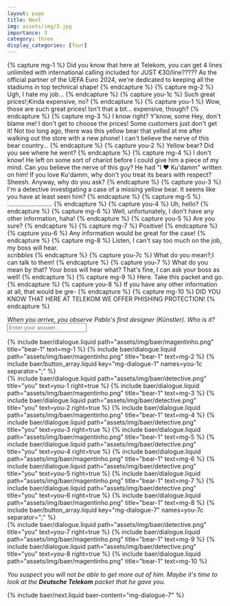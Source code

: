 ```yaml
---
layout: page
title: Next
img: assets/img/3.jpg
importance: 3
category: three
display_categories: [four]
---
```

{% capture mg-1 %}
  Did you know that here at Telekom, you can get 4 lines unlimited with international calling included for JUST €30/line?????
  As the official partner of the UEFA Euro 2024, we're dedicated to keeping all the stadiums in top technical shape!
{% endcapture %}
{% capture mg-2 %}
  Ugh, I hate my job…
{% endcapture %}
{% capture you-1c %}
  Such great prices!;Kinda expensive, no?
{% endcapture %}
{% capture you-1 %}
  <span baer-content="mg-dialogue-1" baer-option="0">Wow, those are such great prices!</span>
  <span baer-content="mg-dialogue-1" baer-option="1">Isn't that a bit... expensive, though?</span>
{% endcapture %}
{% capture mg-3 %}
  <span baer-content="mg-dialogue-1" baer-option="0">I know right? Y'know, some</span>
  <span baer-content="mg-dialogue-1" baer-option="1">Hey, don't blame me! I don't get to choose the prices! Some</span>
  customers just don't get it! Not too long ago,
  there was this yellow bear that yelled at me after walking out the store with a new phone!
  I can't believe the nerve of this bear country…
{% endcapture %}
{% capture you-2 %}
  Yellow bear? Did you see where he went?
{% endcapture %}
{% capture mg-4 %}
  I don't know! He left on some sort of chariot before I could give him a piece of my mind.
  Can you believe the nerve of this guy? He had "I &#x2764;&#xfe0f; Ku'damm" written on him!
  If you love Ku'damm, why don't you treat its bears with respect? Sheesh.
  Anyway, why do you ask?
{% endcapture %}
{% capture you-3 %}
  I'm a detective investigating a case of a missing yellow bear. It seems like you have at least seen him?
{% endcapture %}
{% capture mg-5 %}
  ..........................
{% endcapture %}
{% capture you-4 %}
  Uh, hello?
{% endcapture %}
{% capture mg-6 %}
  Well, unfortunately, I don't have any other information, haha!
{% endcapture %}
{% capture you-5 %}
  Are you sure?
{% endcapture %}
{% capture mg-7 %}
  Positive!
{% endcapture %}
{% capture you-6 %}
  Any information would be great for the case!
{% endcapture %}
{% capture mg-8 %}
  Listen, I can't say too much on the job, my boss will hear.
  <br>
  <i>*scribbles*</i>
{% endcapture %}
{% capture you-7c %}
  What do you mean?;I can talk to them!
{% endcapture %}
{% capture you-7 %}
  <span baer-content="mg-dialogue-7" baer-option="0">What do you mean by that? Your boss will hear what?</span>
  <span baer-content="mg-dialogue-7" baer-option="1">That's fine, I can ask your boss as well!</span>
{% endcapture %}
{% capture mg-9 %}
  Here. Take this packet and go.
{% endcapture %}
{% capture you-8 %}
  If you have any other information at all, that would be gre-
{% endcapture %}
{% capture mg-10 %}
  DID YOU KNOW THAT HERE AT TELEKOM WE OFFER PHISHING PROTECTION!
{% endcapture %}

<div class="d-flex flex-column align-items-center gap-5">
  <!-- TODO: handle this text -->
  <i>When you arrive, you observe Pablo's first designer (Künstler). Who is it?</i>
  <form baer-key="magentinho-unlock">
    <input placeholder="Enter your answer...">
  </form>
</div>

<div class="baer-dialogue-group" baer-content="magentinho-unlock">
  {% include baer/dialogue.liquid path="assets/img/baer/magentinho.png" title="bear-1" text=mg-1 %}
  {% include baer/dialogue.liquid path="assets/img/baer/magentinho.png" title="bear-1" text=mg-2 %}
  {% include baer/button_array.liquid key="mg-dialogue-1" names=you-1c separator=";" %}

  <div baer-content="mg-dialogue-1">
    {% include baer/dialogue.liquid path="assets/img/baer/detective.png" title="you" text=you-1 right=true %}
    {% include baer/dialogue.liquid path="assets/img/baer/magentinho.png" title="bear-1" text=mg-3 %}
    {% include baer/dialogue.liquid path="assets/img/baer/detective.png" title="you" text=you-2 right=true %}
    {% include baer/dialogue.liquid path="assets/img/baer/magentinho.png" title="bear-1" text=mg-4 %}
    {% include baer/dialogue.liquid path="assets/img/baer/detective.png" title="you" text=you-3 right=true %}
    {% include baer/dialogue.liquid path="assets/img/baer/magentinho.png" title="bear-1" text=mg-5 %}
    {% include baer/dialogue.liquid path="assets/img/baer/detective.png" title="you" text=you-4 right=true %}
    {% include baer/dialogue.liquid path="assets/img/baer/magentinho.png" title="bear-1" text=mg-6 %}
    {% include baer/dialogue.liquid path="assets/img/baer/detective.png" title="you" text=you-5 right=true %}
    {% include baer/dialogue.liquid path="assets/img/baer/magentinho.png" title="bear-1" text=mg-7 %}
    {% include baer/dialogue.liquid path="assets/img/baer/detective.png" title="you" text=you-6 right=true %}
    {% include baer/dialogue.liquid path="assets/img/baer/magentinho.png" title="bear-1" text=mg-8 %}
    {% include baer/button_array.liquid key="mg-dialogue-7" names=you-7c separator=";" %}
  </div>
  <div baer-content="mg-dialogue-7">
    {% include baer/dialogue.liquid path="assets/img/baer/detective.png" title="you" text=you-7 right=true %}
    {% include baer/dialogue.liquid path="assets/img/baer/magentinho.png" title="bear-1" text=mg-9 %}
    {% include baer/dialogue.liquid path="assets/img/baer/detective.png" title="you" text=you-8 right=true %}
    {% include baer/dialogue.liquid path="assets/img/baer/magentinho.png" title="bear-1" text=mg-10 %}
  </div>
</div>

<i baer-content="mg-dialogue-7">You suspect you will not be able to get more out of him. Maybe it's time to look at the <b>Deutsche Telekom</b> packet that he gave you.</i>

{% include baer/next.liquid baer-content="mg-dialogue-7" %}

